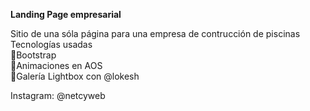 <strong>Landing Page empresarial</strong><br>

Sitio de una sóla página para una empresa de contrucción de piscinas
Tecnologías usadas<br>
🔶Bootstrap<br>
🔶Animaciones en  AOS<br>
🔶Galería Lightbox con @lokesh<br>

Instagram: @netcyweb